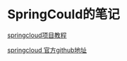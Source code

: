 # SpringCould的笔记

[springcloud项目教程](https://github.com/dyc87112/SpringCloud-Learning)



[springcloud 官方github地址](https://github.com/spring-cloud)